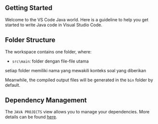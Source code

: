## Getting Started

Welcome to the VS Code Java world. Here is a guideline to help you get started to write Java code in Visual Studio Code.

## Folder Structure

The workspace contains one folder, where:

- `src\main`: folder dengan file-file utama

setiap folder memiliki nama yang mewakili konteks soal yang diberikan

Meanwhile, the compiled output files will be generated in the `bin` folder by default.

## Dependency Management

The `JAVA PROJECTS` view allows you to manage your dependencies. More details can be found [here](https://github.com/microsoft/vscode-java-dependency#manage-dependencies).
